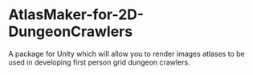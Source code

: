 # AtlasMaker-for-2D-DungeonCrawlers
 A package for Unity which will allow you to render images atlases to be used in developing first person grid dungeon crawlers.
